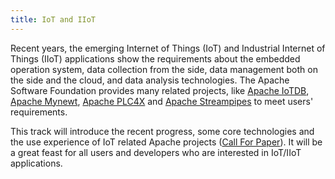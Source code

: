 ```yaml
---
title: IoT and IIoT
---
```


Recent years, the emerging Internet of Things (IoT) and Industrial Internet of Things (IIoT) applications show the requirements about the embedded operation system, data collection from the side, data management both on the side and the cloud, and data analysis technologies.
The Apache Software Foundation provides many related projects, like [Apache IoTDB](https://iotdb.apache.org), [Apache Mynewt](https://mynewt.apache.org), [Apache PLC4X](https://plc4x.apache.org) and [Apache Streampipes](https://streampipes.apache.org) to meet users' requirements.

This track will introduce the recent progress, some core technologies and the use experience of IoT related Apache projects ([Call For Paper](https://acasia2021.jamhosted.net/)).
It will be a great feast for all users and developers who are interested in IoT/IIoT applications. 